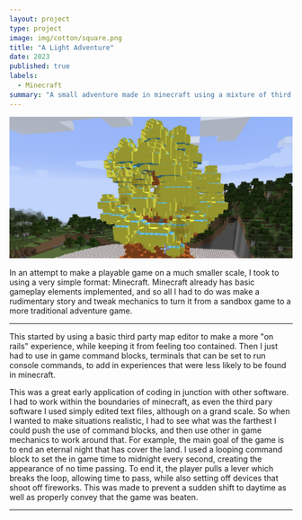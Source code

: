 ```yaml
---
layout: project
type: project
image: img/cotton/square.png
title: "A Light Adventure"
date: 2023
published: true
labels:
  - Minecraft
summary: "A small adventure made in minecraft using a mixture of third party software and in game command line."
---
```


<img class="img-fluid" src="../img/cotton/head.png">

In an attempt to make a playable game on a much smaller scale, I took to using a very simple format: Minecraft. Minecraft already has basic gameplay elements implemented, and so all I had to do was make a rudimentary story and tweak mechanics to turn it from a sandbox game to a more traditional adventure game. 

<hr>


This started by using a basic third party map editor to make a more "on rails" experience, while keeping it from feeling too contained. Then I just had to use in game command blocks, terminals that can be set to run console commands, to add in experiences that were less likely to be found in minecraft. 

This was a great early application of coding in junction with other software. I had to work within the boundaries of minecraft, as even the third pary software I used simply edited text files, although on a grand scale. So when I wanted to make situations realistic, I had to see what was the farthest I could push the use of command blocks, and then use other in game mechanics to work around that. For example, the main goal of the game is to end an eternal night that has cover the land. I used a looping command block to set the in game time to midnight every second, creating the appearance of no time passing. To end it, the player pulls a lever which breaks the loop, allowing time to pass, while also setting off devices that shoot off fireworks. This was made to prevent a sudden shift to daytime as well as properly convey that the game was beaten.


<hr>
